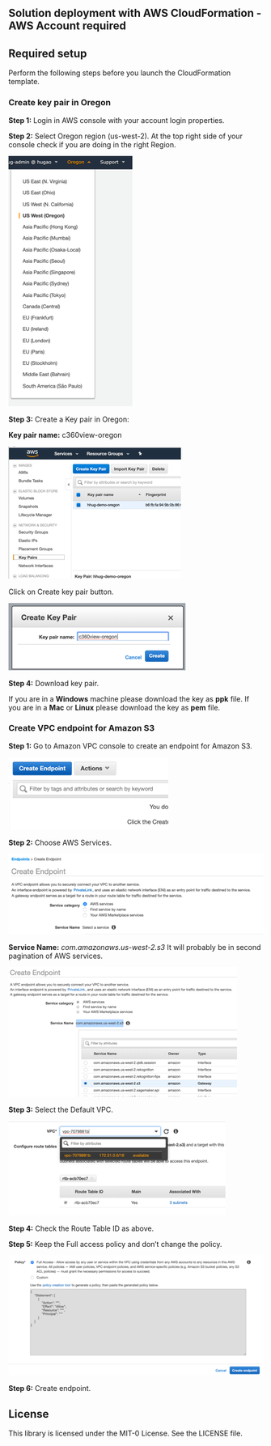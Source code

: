 ## Solution deployment with AWS CloudFormation - AWS Account required

## Required setup

Perform the following steps before you launch the CloudFormation template.
### Create key pair in Oregon

**Step 1:** Login in AWS console with your account login properties.

**Step 2:** Select Oregon region (us-west-2). At the top right side of your console check if you are doing in the right Region.

![Deploy 1](images/pic-d-1.png)


**Step 3:** Create a Key pair in Oregon:

**Key pair name:** c360view-oregon

![Deploy 2](images/pic-d-2.png)

Click on Create key pair button.

![Deploy 3](images/pic-d-3.png)

**Step 4:** Download key pair.

If you are in a **Windows** machine please download the key as **ppk** file.
If you are in a **Mac** or **Linux** please download the key as **pem** file.

### Create VPC endpoint for Amazon S3

**Step 1:** Go to Amazon VPC console to create an endpoint for Amazon S3.

![Deployvpc 1](images/pic-d-vpc-1.png)

**Step 2:** Choose AWS Services.

![Deployvpc 2](images/pic-d-vpc-2.png)

**Service Name:** *com.amazonaws.us-west-2.s3*
It will probably be in second pagination of AWS services.

![Deployvpc 3](images/pic-d-vpc-3.png)


**Step 3:** Select the Default VPC.

![Deployvpc 4](images/pic-d-vpc-4.png)


**Step 4:** Check the Route Table ID as above.

**Step 5:** Keep the Full access policy and don’t change the policy.

![Deployvpc 5](images/pic-d-vpc-5.png)

**Step 6:** Create endpoint.


## License

This library is licensed under the MIT-0 License. See the LICENSE file.
